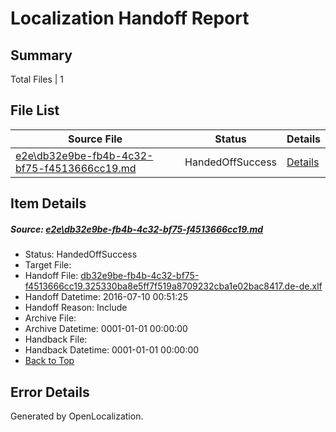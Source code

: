 # <a name='report-top'></a> Localization Handoff Report

## Summary
 Total Files | 1

## File List
 Source File | Status | Details 
 ----------- | ------ | ------- 
 [e2e\db32e9be-fb4b-4c32-bf75-f4513666cc19.md](https://github.com/OpenLocalizationTestOrg/oltest/blob/d89ca02d519ae3dcab8c452423251c93079f1532/e2e/db32e9be-fb4b-4c32-bf75-f4513666cc19.md) | HandedOffSuccess | [Details](#190ee2497e918e2d7e926c8bf413eda0b1c7b4af6)

## Item Details
##### <a name='190ee2497e918e2d7e926c8bf413eda0b1c7b4af6'></a> Source: [e2e\db32e9be-fb4b-4c32-bf75-f4513666cc19.md](https://github.com/OpenLocalizationTestOrg/oltest/blob/d89ca02d519ae3dcab8c452423251c93079f1532/e2e/db32e9be-fb4b-4c32-bf75-f4513666cc19.md)
* Status: HandedOffSuccess
* Target File: 
* Handoff File: [db32e9be-fb4b-4c32-bf75-f4513666cc19.325330ba8e5ff7f519a8709232cba1e02bac8417.de-de.xlf](https://github.com/OpenLocalizationTestOrg/olhandoff-e2e/blob/94d77a275062ca8ab947acdf49a8f94d7adf906d/ol-handoff/OpenLocalizationTestOrg/oltest-dede-fly/ci/ht/db32e9be-fb4b-4c32-bf75-f4513666cc19.325330ba8e5ff7f519a8709232cba1e02bac8417.de-de.xlf)
* Handoff Datetime: 2016-07-10 00:51:25
* Handoff Reason: Include
* Archive File: 
* Archive Datetime: 0001-01-01 00:00:00
* Handback File: 
* Handback Datetime: 0001-01-01 00:00:00
* [Back to Top](#report-top)


## Error Details

Generated by OpenLocalization.

